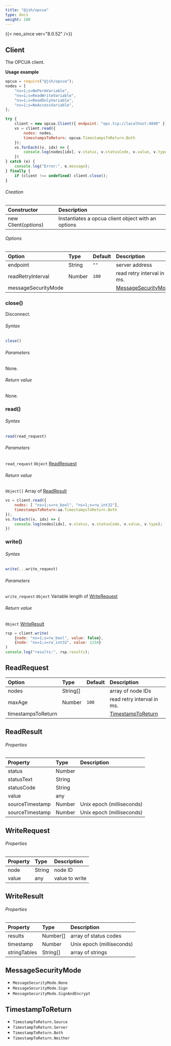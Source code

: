 ```yaml
---
title: "@jsh/opcua"
type: docs
weight: 100
---
```


{{< neo_since ver="8.0.52" />}}

## Client

The OPCUA client.

**Usage example**

```js {linenos=table,linenostart=1}
opcua = require("@jsh/opcua");
nodes = [
    "ns=1;s=NoPermVariable",
    "ns=1;s=ReadWriteVariable",
    "ns=1;s=ReadOnlyVariable",
    "ns=1;s=NoAccessVariable",
];

try {
    client = new opcua.Client({ endpoint: "opc.tcp://localhost:4840" });
    vs = client.read({
        nodes: nodes,
        timestampsToReturn: opcua.TimestampsToReturn.Both
    });
    vs.forEach((v, idx) => {
        console.log(nodes[idx], v.status, v.statusCode, v.value, v.type);
    })
} catch (e) {
    console.log("Error:", e.message);
} finally {
    if (client !== undefined) client.close();
}
```

<h6>Creation</h6>

| Constructor             | Description                          |
|:------------------------|:----------------------------------------------|
| new Client(*options*)   | Instantiates a opcua client object with an options |

<h6>Options</h6>

| Option              | Type         | Default        | Description         |
|:--------------------|:-------------|:---------------|:--------------------|
| endpoint            | String       | `""`           | server address      |
| readRetryInterval   | Number       | `100`          | read retry interval in ms. |
| messageSecurityMode |              | |  [MessageSecurityMode](#messagesecuritymode) |

### close()

Disconnect.

<h6>Syntax</h6>

```js
close()
```

<h6>Parameters</h6>

None.

<h6>Return value</h6>

None.

### read()

<h6>Syntax</h6>

```js
read(read_request)
```

<h6>Parameters</h6>

`read_request` `Object` [ReadRequest](#readrequest)

<h6>Return value</h6>

`Object[]` Array of [ReadResult](#readresult)

```js
vs = client.read({
    nodes: [ "ns=1;s=ro_bool", "ns=1;s=rw_int32"],
    timestampsToReturn:ua.TimestampsToReturn.Both
});
vs.forEach((v, idx) => {
    console.log(nodes[idx], v.status, v.statusCode, v.value, v.type);
})
```

### write()

<h6>Syntax</h6>

```js
write(...write_request)
```

<h6>Parameters</h6>

`write_request` `Object` Variable length of [WriteRequest](#writerequest)

<h6>Return value</h6>

`Object` [WriteResult](#writeresult)

```js
rsp = client.write(
    {node: "ns=1;s=rw_bool", value: false},
    {node: "ns=1;s=rw_int32", value: 1234}
)
console.log("results:", rsp.results);
```

## ReadRequest

| Option              | Type         | Default        | Description         |
|:--------------------|:-------------|:---------------|:--------------------|
| nodes               | String[]     |                | array of node IDs   |
| maxAge              | Number       | `100`          | read retry interval in ms. |
| timestampsToReturn  |              |  | [TimestampToReturn](#timestamptoreturn)     |

## ReadResult

<h6>Properties</h6>

| Property           | Type       | Description        |
|:-------------------|:-----------|:-------------------|
| status             | Number     |                    |
| statusText         | String     |                    |
| statusCode         | String     |                    |
| value              | any        |                    |
| sourceTimestamp    | Number     | Unix epoch (milliseconds) |
| sourceTimestamp    | Number     | Unix epoch (milliseconds) |


## WriteRequest

<h6>Properties</h6>

| Property           | Type       | Description        |
|:-------------------|:-----------|:-------------------|
| node               | String     | node ID            |
| value              | any        | value to write     |

## WriteResult

<h6>Properties</h6>

| Property           | Type       | Description        |
|:-------------------|:-----------|:-------------------|
| results            | Number[]   | array of status codes     |
| timestamp          | Number     | Unix epoch (milliseconds) |
| stringTables       | String[]   | array of strings   |

## MessageSecurityMode

- `MessageSecurityMode.None`
- `MessageSecurityMode.Sign`
- `MessageSecurityMode.SignAndEncrypt`

## TimestampToReturn

- `TimestampToReturn.Source`
- `TimestampToReturn.Server`
- `TimestampToReturn.Both`
- `TimestampToReturn.Neither`
